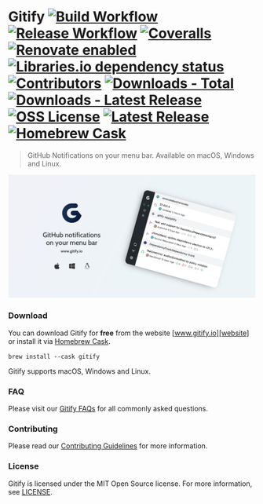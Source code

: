 # Gitify [![Build Workflow][build-workflow-badge]][github-actions] [![Release Workflow][release-workflow-badge]][github-actions] [![Coveralls][coveralls-badge]][coveralls] [![Renovate enabled][renovate-badge]][renovate] [![Libraries.io dependency status][librariesio-badge]][librariesio] [![Contributors][contributors-badge]][github] [![Downloads - Total][downloads-total-badge]][website] [![Downloads - Latest Release][downloads-latest-badge]][website] [![OSS License][license-badge]][license] [![Latest Release][github-release-badge]][github-releases] [![Homebrew Cask][homebrew-cask-badge]][homebrew-cask]

> GitHub Notifications on your menu bar. Available on macOS, Windows and Linux.

![Gitify](assets/images/press.png)

### Download

You can download Gitify for **free** from the website [www.gitify.io][website] or install it via [Homebrew Cask][brew].

```shell
brew install --cask gitify
```

Gitify supports macOS, Windows and Linux.

### FAQ

Please visit our [Gitify FAQs][faqs] for all commonly asked questions.

### Contributing

Please read our [Contributing Guidelines](CONTRIBUTING.md) for more information.

### License

Gitify is licensed under the MIT Open Source license. 
For more information, see [LICENSE](LICENSE).


<!-- LINK LABELS -->
[website]: https://www.gitify.io
[faqs]: https://www.gitify.io/faq/
[github]: https://github.com/gitify-app/gitify
[github-actions]: https://github.com/gitify-app/gitify/actions
[github-releases]: https://github.com/gitify-app/gitify/releases/latest
[github-website]: https://github.com/gitify-app/website
[github-website-pulls]: https://github.com/gitify-app/website/pulls
[brew]: https://brew.sh/
[homebrew-cask]: https://formulae.brew.sh/cask/gitify
[coveralls]: https://coveralls.io/github/gitify-app/gitify
[coveralls-badge]: https://img.shields.io/coverallsCoverage/github/gitify-app/gitify?logo=coveralls
[build-workflow-badge]: https://github.com/gitify-app/gitify/actions/workflows/build.yml/badge.svg
[release-workflow-badge]: https://github.com/gitify-app/gitify/actions/workflows/release.yml/badge.svg
[downloads-total-badge]: https://img.shields.io/github/downloads/gitify-app/gitify/total?label=downloads@all&logo=github
[downloads-latest-badge]: https://img.shields.io/github/downloads/gitify-app/gitify/latest/total?logo=github
[contributors-badge]: https://img.shields.io/github/contributors/gitify-app/gitify?logo=github
[librariesio]: https://libraries.io/
[librariesio-badge]: https://img.shields.io/librariesio/github/gitify-app/gitify?logo=librariesdotio
[license]: LICENSE
[license-badge]: https://img.shields.io/github/license/gitify-app/gitify?logo=github
[github-release-badge]: https://img.shields.io/github/v/release/gitify-app/gitify?logo=github
[homebrew-cask-badge]: https://img.shields.io/homebrew/cask/v/gitify?logo=homebrew
[renovate]: https://renovatebot.com/
[renovate-badge]: https://img.shields.io/badge/renovate-enabled-brightgreen.svg?logo=renovate
